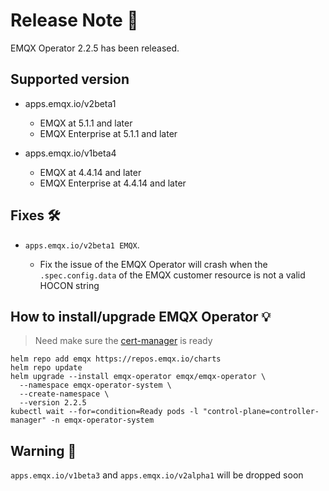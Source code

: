 # Release Note 🍻

EMQX Operator 2.2.5 has been released.

## Supported version
+ apps.emqx.io/v2beta1

  + EMQX at 5.1.1 and later
  + EMQX Enterprise at 5.1.1 and later

+ apps.emqx.io/v1beta4

  + EMQX at 4.4.14 and later
  + EMQX Enterprise at 4.4.14 and later

## Fixes 🛠

+ `apps.emqx.io/v2beta1 EMQX`.

  + Fix the issue of the EMQX Operator will crash when the `.spec.config.data` of the EMQX customer resource is not a valid HOCON string

## How to install/upgrade EMQX Operator 💡

> Need make sure the [cert-manager](https://cert-manager.io/) is ready

```
helm repo add emqx https://repos.emqx.io/charts
helm repo update
helm upgrade --install emqx-operator emqx/emqx-operator \
  --namespace emqx-operator-system \
  --create-namespace \
  --version 2.2.5
kubectl wait --for=condition=Ready pods -l "control-plane=controller-manager" -n emqx-operator-system
```

## Warning 🚨
`apps.emqx.io/v1beta3` and `apps.emqx.io/v2alpha1` will be dropped soon

